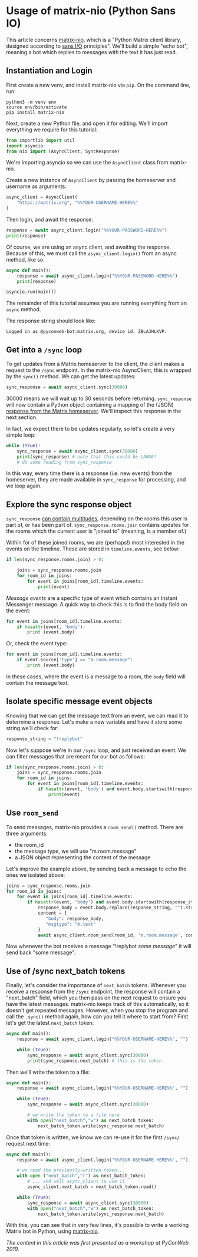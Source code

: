 # Usage of matrix-nio (Python Sans IO)

This article concerns [matrix-nio](https://github.com/poljar/matrix-nio), which is a "Python Matrix client library, designed according to [sans I/O](http://sans-io.readthedocs.io/) principles". We'll build a simple "echo bot", meaning a bot which replies to messages with the text it has just read.

## Instantiation and Login

First create a new venv, and install matrix-nio via `pip`. On the command line, run:

```unix
python3 -m venv env
source env/bin/activate
pip install matrix-nio
```

Next, create a new Python file, and open it for editing. We'll import everything we require for this tutorial:

```python
from importlib import util
import asyncio
from nio import (AsyncClient, SyncResponse)
```

We're importing asyncio so we can use the `AsyncClient` class from matrix-nio.

Create a new instance of `AsyncClient` by passing the homeserver and username as arguments:

```python
async_client = AsyncClient(
    "https://matrix.org", "%%YOUR-USERNAME-HERE%%"
)
```

Then login, and await the response:

```python
response = await async_client.login("%%YOUR-PASSWORD-HERE%%")
print(response)
```

Of course, we are using an async client, and awaiting the response. Because of this, we must call the `async_client.login()` from an async method, like so:

```python
async def main():
    response = await async_client.login("%%YOUR-PASSWORD-HERE%%")
    print(response)

asyncio.run(main())
```

The remainder of this tutorial assumes you are running everything from an `async` method.

The response string should look like:

```unix
Logged in as @pyconweb-bot:matrix.org, device id: ZBLAJHLKVP.
```

## Get into a `/sync` loop

To get updates from a Matrix homeserver to the client, the client makes a request to the `/sync` endpoint. In the matrix-nio AsyncClient, this is wrapped by the `sync()` method. We can get the latest updates:

```python
sync_response = await async_client.sync(30000)
```

30000 means we will wait up to 30 seconds before returning. `sync_response` will now contain a Python object containing a mapping of the (JSON) [response from the Matrix homeserver](https://matrix.org/docs/spec/client_server/latest#get-matrix-client-r0-sync). We'll inspect this response in the next section.

In fact, we expect there to be updates regularly, so let's create a very simple loop:

```python
while (True):
    sync_response = await async_client.sync(30000)
    print(sync_response) # note that this could be LARGE!
    # do some reading from sync_response
```

In this way, every time there is a response (i.e. new events) from the homeserver, they are made available in `sync_response` for processing, and we loop again.

## Explore the sync response object

`sync_response` [can contain multitudes](https://matrix.org/docs/spec/client_server/latest#get-matrix-client-r0-sync), depending on the rooms this user is part of, or has been part of. `sync_response.rooms.join` contains updates for the rooms which the current user is "joined to" (meaning, is a member of.)

Within for of these joined rooms, we are (perhaps!) most interested in the events on the timeline. These are stored in `timeline.events`, see below:

```python
if len(sync_response.rooms.join) > 0:

    joins = sync_response.rooms.join
    for room_id in joins:
        for event in joins[room_id].timeline.events:
            print(event)
```

*Message events* are a specific type of event which contains an Instant Messenger message. A quick way to check this is to find the body field on the event:

```python
for event in joins[room_id].timeline.events:
    if hasattr(event, 'body'):
        print (event.body)
```

Or, check the event type:

```python
for event in joins[room_id].timeline.events:
    if event.source['type'] == "m.room.message":
        print (event.body)
```

In these cases, where the event is a message to a room, the `body` field will contain the message text.

## Isolate specific message event objects

Knowing that we can get the message text from an event, we can read it to determine a response. Let's make a new variable and have it store some string we'll check for:

```python
response_string = "!replybot"
```

Now let's suppose we're in our `/sync` loop, and just received an event. We can filter messages that are meant for our bot as follows:

```python
if len(sync_response.rooms.join) > 0:
    joins = sync_response.rooms.join
    for room_id in joins:
        for event in joins[room_id].timeline.events:
            if hasattr(event, 'body') and event.body.startswith(response_string):
                print(event)
```

## Use `room_send`

To send messages, matrix-nio provides a `room_send()` method. There are three arguments:

* the room_id
* the message type, we will use "m.room.message"
* a JSON object representing the content of the message

Let's improve the example above, by sending back a message to echo the ones we isolated above:

```python
joins = sync_response.rooms.join
for room_id in joins:
    for event in joins[room_id].timeline.events:
        if hasattr(event, 'body') and event.body.startswith(response_string):
            response_body = event.body.replace(response_string, "").strip()
            content = {
               "body": response_body,
               "msgtype": "m.text"
            }
            await async_client.room_send(room_id, 'm.room.message', content)
```

Now whenever the bot receives a message "!replybot *some message*" it will send back "some message".

## Use of /sync next_batch tokens

Finally, let's consider the importance of `next_batch` tokens. Whenever you receive a response from the `/sync` endpoint, the response will contain a "next_batch" field, which you then pass on the next request to ensure you have the latest messages. matrix-nio keeps track of this automatically, so it doesn't get repeated messages. However, when you stop the program and call the `.sync()` method again, how can you tell it where to start from? First let's get the latest `next_batch` token:

```python
async def main():
    response = await async_client.login("%%YOUR-USERNAME-HERE%%", "")

    while (True):
        sync_response = await async_client.sync(30000)
        print(sync_response.next_batch) # this is the token
```

Then we'll write the token to a file:

```python
async def main():
    response = await async_client.login("%%YOUR-USERNAME-HERE%%", "")

    while (True):
        sync_response = await async_client.sync(30000)

        # we write the token to a file here
        with open("next_batch","w") as next_batch_token:
            next_batch_token.write(sync_response.next_batch)
```

Once that token is written, we know we can re-use it for the first `/sync/` request next time:

```python
async def main():
    response = await async_client.login("%%YOUR-USERNAME-HERE%%", "")

    # we read the previously-written token...
    with open ("next_batch","r") as next_batch_token:
        # ... and well async_client to use it
        async_client.next_batch = next_batch_token.read()

    while (True):
        sync_response = await async_client.sync(30000)
        with open("next_batch","w") as next_batch_token:
            next_batch_token.write(sync_response.next_batch)
```

With this, you can see that in very few lines, it's possible to write a working Matrix bot in Python, using [matrix-nio](https://github.com/poljar/matrix-nio).

*The content in this article was first presented as a workshop at PyConWeb 2019.*
